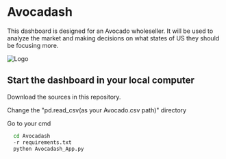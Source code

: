 
# Avocadash

This dashboard is designed for an Avocado wholeseller. It will be used to analyze the market and making decisions on what states of US they should be focusing more.




![Logo](https://daily.jstor.org/wp-content/uploads/2017/05/avocado_1050x700.jpg)


## Start the dashboard in your local computer

Download the sources in this repository.

Change the "pd.read_csv(as your Avocado.csv path)" directory

Go to your cmd

```bash
  cd Avocadash
  -r requirements.txt
  python Avocadash_App.py
```
    